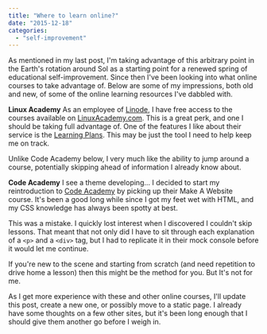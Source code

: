 ```yaml
---
title: "Where to learn online?"
date: "2015-12-18"
categories: 
  - "self-improvement"
---
```


As mentioned in my last post, I'm taking advantage of this arbitrary point in the Earth's rotation around Sol as a starting point for a renewed spring of educational self-improvement. Since then I've been looking into what online courses to take advantage of. Below are some of my impressions, both old and new, of some of the online learning resources I've dabbled with.

<!-- truncate -->

**Linux Academy** As an employee of [Linode](https://linode.com), I have free access to the courses available on [LinuxAcademy.com](https://linuxacademy.com). This is a great perk, and one I should be taking full advantage of. One of the features I like about their service is the [Learning Plans](https://linuxacademy.com/blog/linux/introducing-learning-plans-a-new-look-on-self-paced-learning-from-the-linux-academy/). This may be just the tool I need to help keep me on track.

Unlike Code Academy below, I very much like the ability to jump around a course, potentially skipping ahead of information I already know about.

**Code Academy** I see a theme developing... I decided to start my reintroduction to [Code Academy](https://www.codecademy.com) by picking up their Make A Website course. It's been a good long while since I got my feet wet with HTML, and my CSS knowledge has always been spotty at best.

This was a mistake. I quickly lost interest when I discovered I couldn't skip lessons. That meant that not only did I have to sit through each explanation of a `<p>` and a `<div>` tag, but I had to replicate it in their mock console before it would let me continue.

If you're new to the scene and starting from scratch (and need repetition to drive home a lesson) then this might be the method for you. But It's not for me.

As I get more experience with these and other online courses, I'll update this post, create a new one, or possibly move to a static page. I already have some thoughts on a few other sites, but it's been long enough that I should give them another go before I weigh in.
